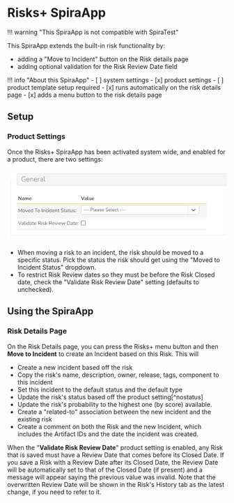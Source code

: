 # Risks+ SpiraApp

!!! warning "This SpiraApp is not compatible with SpiraTest"

This SpiraApp extends the built-in risk functionality by:

- adding a "Move to Incident" button on the Risk details page 
- adding optional validation for the Risk Review Date field

!!! info "About this SpiraApp"
    - [ ] system settings
    - [x] product settings 
    - [ ] product template setup required
    - [x] runs automatically on the risk details page
    - [x] adds a menu button to the risk details page

## Setup
### Product Settings
Once the Risks+ SpiraApp has been activated system wide, and enabled for a product, there are two settings:

![Shows two settings. Moved to Incident Status: with a dropdown select, and Validate Risk Review Date?: with a blank text box](img/risksplus-settings.png)

- When moving a risk to an incident, the risk should be moved to a specific status. Pick the status the risk should get using the "Moved to Incident Status" dropdown.
- To restrict Risk Review dates so they must be before the Risk Closed date, check the "Validate Risk Review Date" setting (defaults to unchecked).

## Using the SpiraApp
### Risk Details Page
On the Risk Details page, you can press the Risks+ menu button and then **Move to Incident** to create an Incident based on this Risk. This will

- Create a new incident based off the risk
- Copy the risk's name, description, owner, release, tags, component to this incident
- Set this incident to the default status and the default type
- Update the risk's status based off the product setting[^nostatus]
- Update the risk's probability to the highest one (by score) available. 
- Create a "related-to" association between the new incident and the existing risk
- Create a comment on both the Risk and the new Incident, which includes the Artifact IDs and the date the incident was created. 

When the "**Validate Risk Review Date**" product setting is enabled, any Risk that is saved must have a Review Date that comes before its Closed Date. If you save a Risk with a Review Date after its Closed Date, the Review Date will be automatically set to that of the Closed Date (if present) and a message will appear saying the previous value was invalid. Note that the overwritten Review Date will be shown in the Risk's History tab as the latest change, if you need to refer to it.

[^nostastus]: If the product setting is empty, the SpiraApp will leave the status of the risk unchanged.